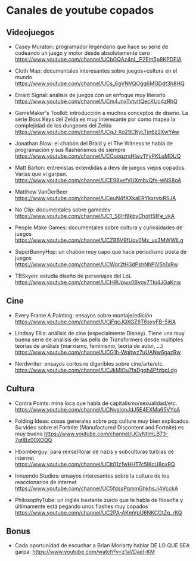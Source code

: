 # Canales de youtube copados #

## Videojuegos

* Casey Muratori: programador legendario que hace su serie de codeando un juego y motor desde absolutamente cero
https://www.youtube.com/channel/UCbGQAz4nL_P2Em5p8KPDFIA

* Cloth Map: documentales interesantes sobre juegos+cultura en el mundo
https://www.youtube.com/channel/UCs_6gVNVQOgq6MGDdt3h8HQ

* Errant Signal: análisis de juegos con un enfoque muy literario
https://www.youtube.com/channel/UCm4JnxTxtvItQecKUc4zRhQ

* GameMaker's Toolkit: introducción a muchos conceptos de diseño. La serie Boss Keys del Zelda es muy interesante por como mapea la complejidad de los dungeons del Zelda
https://www.youtube.com/channel/UCqJ-Xo29CKyLTjn6z2XwYAw

* Jonathan Blow: el chabón del Braid y el The Witness te habla de programación y sus flasherismos de siempre
https://www.youtube.com/channel/UCCuoqzrsHlwv1YyPKLuMDUQ

* Matt Barton: entrevistas extendidas a devs de juegos viejos copados. Varias que ví garpan.
https://www.youtube.com/channel/UCE98xefVUXmbvQfe-wNS8oA

* Matthew VanDerBeer
https://www.youtube.com/channel/UCeuN4fXXkaERYkxrvixRSJA

* No Clip: documentales sobre gamedev
https://www.youtube.com/channel/UC1_S8IH9kbyChoHStFe_vkA

* People Make Games: documentales sobre cultura y curiosidades de juegos
https://www.youtube.com/channel/UCZB6V9fUov0Mx_us3MWWILg

* SuperBunnyHop: un chabón muy capo que hace periodismo posta de juegos
https://www.youtube.com/channel/UCWqr2tH3dPshNhPjV5h1xRw

* TBSkyen: estudia diseño de personajes del LoL
https://www.youtube.com/channel/UCH9Upwx0Bvoy7Tkj4JGaKnw

## Cine

* Every Frame A Painting: ensayos sobre montaje/edición
https://www.youtube.com/channel/UCjFqcJQXGZ6T6sxyFB-5i6A

* Lindsay Ellis: análisis de cine (especialmente Disney). Tiene una muy buena serie de análisis de las pelis de Transformers desde múltiples teorías de análisis (marxismo, feminismo, teoría de autor, 
...)
https://www.youtube.com/channel/UCG1h-Wqjtwz7uUANw6gazRw

* Nerdwriter: ensayos cortos re digeribles sobre cine/arte/etc.
https://www.youtube.com/channel/UCJkMlOu7faDgqh4PfzbpLdg

## Cultura

* Contra Points: mina loca que habla de capitalismo/sexualidad/etc.
https://www.youtube.com/channel/UCNvsIonJdJ5E4EXMa65VYpA

* Folding Ideas: cosas generales sobre pop culture muy bien explicados. Su video sobre el Fortnite (Manufactured Discontent and Fortnite) es muy bueno
https://www.youtube.com/channel/UCyNtlmLB73-7gtlBz00XOQQ

* Hbomberguy: para reirse/llorar de nazis y subculturas turbias de internet
https://www.youtube.com/channel/UClt01z1wHHT7c5lKcU8pxRQ

* Innuendo Studios: ensayos interesantes sobre la cultura de los reaccionarios de internet
https://www.youtube.com/channel/UC5fdssPqmmGhkhsJi4VcckA

* PhilosophyTube: un inglés bastante zurdo que te habla de filosofía y últimamente está pegando unos flashes muy copados
https://www.youtube.com/channel/UC2PA-AKmVpU6NKCGtZq_rKQ

## Bonus

* Cada oportunidad de escuchar a Brian Moriarty hablar DE LO QUE SEA garpa: https://www.youtube.com/watch?v=z1aVDael-KM
